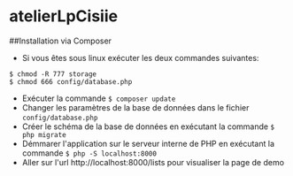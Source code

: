 # atelierLpCisiie

##Installation via Composer

- Si vous êtes sous linux exécuter les deux commandes suivantes:
```
$ chmod -R 777 storage
$ chmod 666 config/database.php
```
- Exécuter la commande `$ composer update`
- Changer les paramètres de la base de données dans le fichier `config/database.php`
- Créer le schéma de la base de données en exécutant la commande `$ php migrate`
- Démmarer l'application sur le serveur interne de PHP en exécutant la commande `$ php -S localhost:8000`
- Aller sur l'url http://localhost:8000/lists pour visualiser la page de demo
